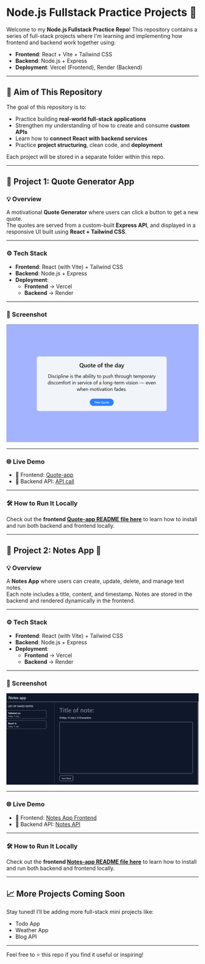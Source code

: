 # Node.js Fullstack Practice Projects 🚀

Welcome to my **Node.js Fullstack Practice Repo**! This repository contains a series of full-stack projects where I'm learning and implementing how frontend and backend work together using:

- **Frontend**: React + Vite + Tailwind CSS  
- **Backend**: Node.js + Express  
- **Deployment**: Vercel (Frontend), Render (Backend)

---

## 🎯 Aim of This Repository

The goal of this repository is to:

- Practice building **real-world full-stack applications**
- Strengthen my understanding of how to create and consume **custom APIs**
- Learn how to **connect React with backend services**
- Practice **project structuring**, clean code, and **deployment**

Each project will be stored in a separate folder within this repo.

---

## 📌 Project 1: Quote Generator App

### 💡 Overview

A motivational **Quote Generator** where users can click a button to get a new quote.  
The quotes are served from a custom-built **Express API**, and displayed in a responsive UI built using **React + Tailwind CSS**.

---

### ⚙️ Tech Stack

- **Frontend**: React (with Vite) + Tailwind CSS
- **Backend**: Node.js + Express
- **Deployment**:
  - **Frontend** → Vercel
  - **Backend** → Render

---

### 📸 Screenshot

![Quote Generator Screenshot](./images/quote-app.png)

---

### 🌐 Live Demo

- 🔗 Frontend: [Quote-app](https://nodejs-fullstack-practice.vercel.app/)
- 🔗 Backend API: [API call](https://nodejs-fullstack-practice.onrender.com/api/quote)

---

### 🛠 How to Run It Locally

Check out the **frontend [Quote-app README file here](./quote-app/frontend/README.md)** to learn how to install and run both backend and frontend locally.

---

## 📌 Project 2: Notes App 📝

### 💡 Overview

A **Notes App** where users can create, update, delete, and manage text notes.  
Each note includes a title, content, and timestamp. Notes are stored in the backend and rendered dynamically in the frontend.

---

### ⚙️ Tech Stack

- **Frontend**: React (with Vite) + Tailwind CSS  
- **Backend**: Node.js + Express  
- **Deployment**:
  - **Frontend** → Vercel  
  - **Backend** → Render

---

### 📸 Screenshot

![Notes App Screenshot](./images/notes-app.png)

---

### 🌐 Live Demo

- 🔗 Frontend: [Notes App Frontend](https://notes-app-chi-khaki.vercel.app/)
- 🔗 Backend API: [Notes API](https://notes-app-ftxv.onrender.com/api/notes)

---

### 🛠 How to Run It Locally

Check out the **frontend [Notes-app README file here](./notes-app/frontend/README.md)** to learn how to install and run both backend and frontend locally.

---

## 📈 More Projects Coming Soon

Stay tuned! I’ll be adding more full-stack mini projects like:
- Todo App
- Weather App
- Blog API

---

Feel free to ⭐️ this repo if you find it useful or inspiring!

